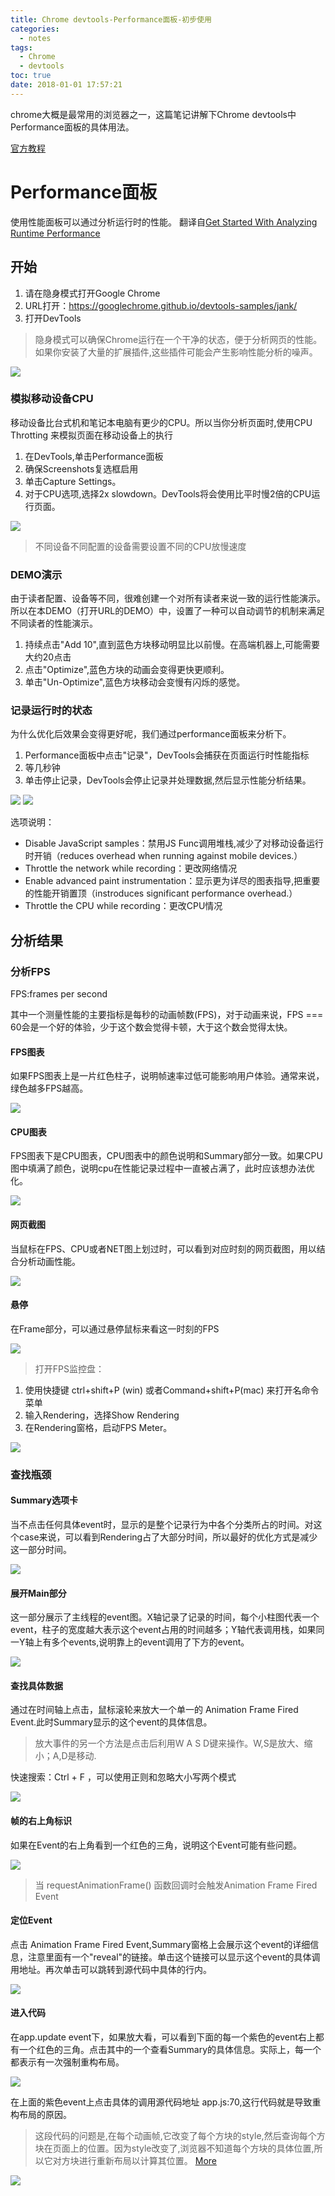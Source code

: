 ```yaml
---
title: Chrome devtools-Performance面板-初步使用
categories:
  - notes
tags:
  - Chrome
  - devtools
toc: true
date: 2018-01-01 17:57:21
---
```

chrome大概是最常用的浏览器之一，这篇笔记讲解下Chrome devtools中Performance面板的具体用法。  

[官方教程](https://developers.google.com/web/tools/chrome-devtools/)

<!-- more -->

# Performance面板
使用性能面板可以通过分析运行时的性能。
翻译自[Get Started With Analyzing Runtime Performance](https://developers.google.com/web/tools/chrome-devtools/evaluate-performance/?refresh=1&pli=1)

## 开始
1. 请在隐身模式打开Google Chrome
2. URL打开：https://googlechrome.github.io/devtools-samples/jank/
3. 打开DevTools

>隐身模式可以确保Chrome运行在一个干净的状态，便于分析网页的性能。如果你安装了大量的扩展插件,这些插件可能会产生影响性能分析的噪声。

![](/images/get-started.png)

### 模拟移动设备CPU
移动设备比台式机和笔记本电脑有更少的CPU。所以当你分析页面时,使用CPU Throtting 来模拟页面在移动设备上的执行
1. 在DevTools,单击Performance面板
2. 确保Screenshots复选框启用
3. 单击Capture Settings。
4. 对于CPU选项,选择2x slowdown。DevTools将会使用比平时慢2倍的CPU运行页面。

![](/images/throttling.svg)
>不同设备不同配置的设备需要设置不同的CPU放慢速度


### DEMO演示
由于读者配置、设备等不同，很难创建一个对所有读者来说一致的运行性能演示。所以在本DEMO（打开URL的DEMO）中，设置了一种可以自动调节的机制来满足不同读者的性能演示。
1. 持续点击"Add 10",直到蓝色方块移动明显比以前慢。在高端机器上,可能需要大约20点击
2. 点击"Optimize",蓝色方块的动画会变得更快更顺利。
3. 单击"Un-Optimize",蓝色方块移动会变慢有闪烁的感觉。

### 记录运行时的状态
为什么优化后效果会变得更好呢，我们通过performance面板来分析下。
1. Performance面板中点击"记录"，DevTools会捕获在页面运行时性能指标
2. 等几秒钟
3. 单击停止记录，DevTools会停止记录并处理数据,然后显示性能分析结果。

![](/images/profiling.png)
![](/images/results.png)

选项说明：
* Disable JavaScript samples：禁用JS Func调用堆栈,减少了对移动设备运行时开销（reduces overhead when running against mobile devices.）
* Throttle the network while recording：更改网络情况
* Enable advanced paint instrumentation：显示更为详尽的图表指导,把重要的性能开销置顶（instroduces significant performance overhead.）
* Throttle the CPU while recording：更改CPU情况

## 分析结果

### 分析FPS
FPS:frames per second   

其中一个测量性能的主要指标是每秒的动画帧数(FPS)，对于动画来说，FPS === 60会是一个好的体验，少于这个数会觉得卡顿，大于这个数会觉得太快。
#### FPS图表
如果FPS图表上是一片红色柱子，说明帧速率过低可能影响用户体验。通常来说，绿色越多FPS越高。

![](/images/fps-chart.svg)


#### CPU图表
FPS图表下是CPU图表，CPU图表中的颜色说明和Summary部分一致。如果CPU图中填满了颜色，说明cpu在性能记录过程中一直被占满了，此时应该想办法优化。

![](/images/cpu-summary.svg)

#### 网页截图
当鼠标在FPS、CPU或者NET图上划过时，可以看到对应时刻的网页截图，用以结合分析动画性能。

![](/images/screenshot.png)

#### 悬停
在Frame部分，可以通过悬停鼠标来看这一时刻的FPS

![](/images/frame.png)

> 打开FPS监控盘：
1. 使用快捷键 ctrl+shift+P (win) 或者Command+shift+P(mac) 来打开名命令菜单
2. 输入Rendering，选择Show Rendering
3. 在Rendering窗格，启动FPS Meter。  

![](/images/fps-meter.png)

### 查找瓶颈

#### Summary选项卡  
当不点击任何具体event时，显示的是整个记录行为中各个分类所占的时间。对这个case来说，可以看到Rendering占了大部分时间，所以最好的优化方式是减少这一部分时间。

![](/images/summary.svg)

#### 展开Main部分  
这一部分展示了主线程的event图。X轴记录了记录的时间，每个小柱图代表一个event，柱子的宽度越大表示这个event占用的时间越多；Y轴代表调用栈，如果同一Y轴上有多个events,说明靠上的event调用了下方的event。

![](/images/main.svg)

#### 查找具体数据  
通过在时间轴上点击，鼠标滚轮来放大一个单一的 Animation Frame Fired Event.此时Summary显示的这个event的具体信息。

> 放大事件的另一个方法是点击后利用W A S D键来操作。W,S是放大、缩小；A,D是移动.

快速搜索：Ctrl + F ，可以使用正则和忽略大小写两个模式

![](/images/zoomed.png)

#### 帧的右上角标识  
如果在Event的右上角看到一个红色的三角，说明这个Event可能有些问题。

![](/images/triangle.png)

> 当 requestAnimationFrame() 函数回调时会触发Animation Frame Fired Event

#### 定位Event  
点击 Animation Frame Fired Event,Summary窗格上会展示这个event的详细信息，注意里面有一个"reveal"的链接。单击这个链接可以显示这个event的具体调用地址。再次单击可以跳转到源代码中具体的行内。

![](/images/animation-frame-fired.png)

#### 进入代码
在app.update event下，如果放大看，可以看到下面的每一个紫色的event右上都有一个红色的三角。点击其中的一个查看Summary的具体信息。实际上，每一个都表示有一次强制重构布局。

![](/images/zoomed.png)

在上面的紫色event上点击具体的调用源代码地址 app.js:70,这行代码就是导致重构布局的原因。

>这段代码的问题是,在每个动画帧,它改变了每个方块的style,然后查询每个方块在页面上的位置。因为style改变了,浏览器不知道每个方块的具体位置,所以它对方块进行重新布局以计算其位置。 [More](https://developers.google.com/web/fundamentals/performance/rendering/avoid-large-complex-layouts-and-layout-thrashing#avoid_forced_synchronous_layouts)

![](/images/forced-layout-src.png)

